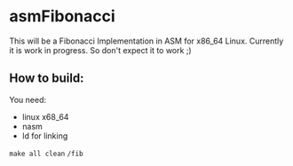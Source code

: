 # asmFibonacci

This will be a Fibonacci Implementation in ASM for x86_64 Linux. Currently it is work in progress. So don't expect it to work ;)

## How to build:
You need:
*  linux x68_64
*  nasm
*  ld for linking


`make all clean`
`/fib`


